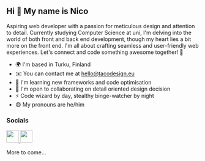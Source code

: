 ## Hi 👋 My name is Nico
Aspiring web developer with a passion for meticulous design and attention to detail. Currently studying Computer Science at uni, I'm delving into the world of both front and back end development, though my heart lies a bit more on the front end. I'm all about crafting seamless and user-friendly web experiences. Let's connect and code something awesome together! 🚀

- 🌍   I'm based in Turku, Finland
- ✉️   You can contact me at [hello@tacodesign.eu](mailto:hello@tacodesign.eu)
- 🧠   I'm learning new frameworks and code optimisation
- 🤝   I'm open to collaborating on detail oriented design decision
- ⚡   Code wizard by day, stealthy binge-watcher by night
- 😄   My pronouns are he/him

### Socials
<p align="left">
  <a href="https://www.x.com/nicohau_tD" target="_blank" rel="noreferrer"> <picture> <source media="(prefers-color-scheme: dark)" srcset="https://raw.githubusercontent.com/danielcranney/readme-generator/main/public/icons/socials/twitter-dark.svg" /> <source media="(prefers-color-scheme: light)" srcset="https://raw.githubusercontent.com/danielcranney/readme-generator/main/public/icons/socials/twitter.svg" /> <img src="https://raw.githubusercontent.com/danielcranney/readme-generator/main/public/icons/socials/twitter.svg" width="32" height="32" /> </picture> </a>
  <a href="https://www.dribbble.com/nicohau" target="_blank" rel="noreferrer"> <picture> <source media="(prefers-color-scheme: dark)" srcset="undefined" /> <source media="(prefers-color-scheme: light)" srcset="https://raw.githubusercontent.com/danielcranney/readme-generator/main/public/icons/socials/dribbble.svg" /> <img src="https://raw.githubusercontent.com/danielcranney/readme-generator/main/public/icons/socials/dribbble.svg" width="32" height="32" /> </picture> </a>
</p>

More to come...
